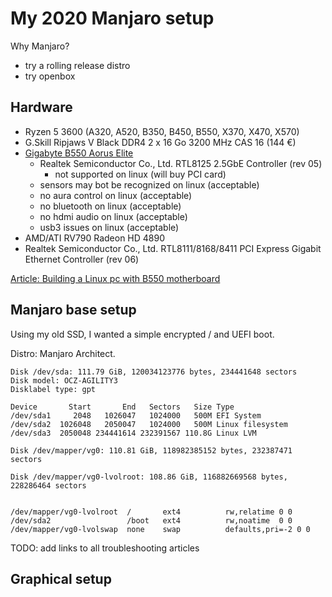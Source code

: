 
My 2020 Manjaro setup
=======================

Why Manjaro?

- try a rolling release distro
- try openbox

Hardware
----------

- Ryzen 5 3600 (A320, A520, B350, B450, B550, X370, X470, X570)  
- G.Skill Ripjaws V Black DDR4 2 x 16 Go 3200 MHz CAS 16  (144 €)  
- [Gigabyte B550 Aorus Elite](2020-setup-manjaro.md)
    - Realtek Semiconductor Co., Ltd. RTL8125 2.5GbE Controller (rev 05)
        - not supported on linux (will buy PCI card)
    - sensors may bot be recognized on linux (acceptable)
    - no aura control on linux (acceptable)
    - no bluetooth on linux (acceptable)
    - no hdmi audio on linux (acceptable)
    - usb3 issues on linux (acceptable)
- AMD/ATI RV790 Radeon HD 4890
- Realtek Semiconductor Co., Ltd. RTL8111/8168/8411 PCI Express Gigabit Ethernet Controller (rev 06)

[Article: Building a Linux pc with B550 motherboard
](https://www.reddit.com/r/linuxhardware/comments/hctqn4/building_a_linux_pc_with_b550_motherboard/)

Manjaro base setup
--------------

Using my old SSD, I wanted a simple encrypted / and UEFI boot. 

Distro: Manjaro Architect.

```
Disk /dev/sda: 111.79 GiB, 120034123776 bytes, 234441648 sectors
Disk model: OCZ-AGILITY3    
Disklabel type: gpt

Device       Start       End   Sectors   Size Type
/dev/sda1     2048   1026047   1024000   500M EFI System
/dev/sda2  1026048   2050047   1024000   500M Linux filesystem
/dev/sda3  2050048 234441614 232391567 110.8G Linux LVM

Disk /dev/mapper/vg0: 110.81 GiB, 118982385152 bytes, 232387471 sectors

Disk /dev/mapper/vg0-lvolroot: 108.86 GiB, 116882669568 bytes, 228286464 sectors


/dev/mapper/vg0-lvolroot  /       ext4      	rw,relatime	0 0
/dev/sda2                 /boot   ext4      	rw,noatime	0 0
/dev/mapper/vg0-lvolswap  none    swap      	defaults,pri=-2	0 0
```

TODO: add links to all troubleshooting articles

Graphical setup
---------------


















